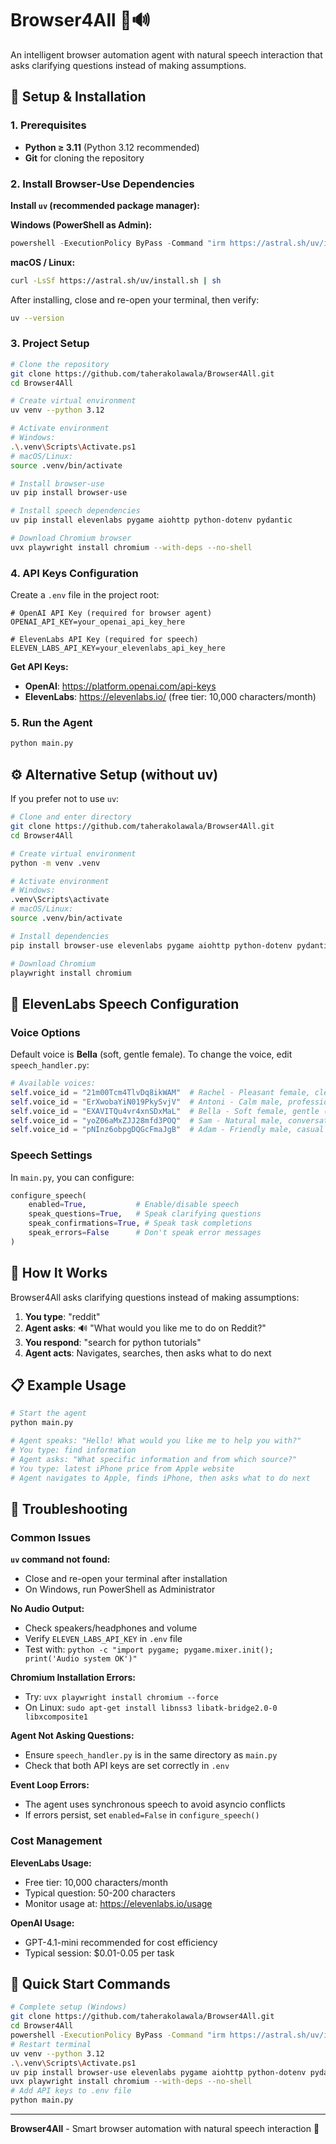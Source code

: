 # Browser4All 🤖🔊

An intelligent browser automation agent with natural speech interaction that asks clarifying questions instead of making assumptions.

## 🚀 Setup & Installation

### 1. Prerequisites
- **Python ≥ 3.11** (Python 3.12 recommended)
- **Git** for cloning the repository

### 2. Install Browser-Use Dependencies

**Install `uv` (recommended package manager):**

**Windows (PowerShell as Admin):**
```powershell
powershell -ExecutionPolicy ByPass -Command "irm https://astral.sh/uv/install.ps1 | iex"
```

**macOS / Linux:**
```bash
curl -LsSf https://astral.sh/uv/install.sh | sh
```

After installing, close and re-open your terminal, then verify:
```bash
uv --version
```

### 3. Project Setup

```bash
# Clone the repository
git clone https://github.com/taherakolawala/Browser4All.git
cd Browser4All

# Create virtual environment
uv venv --python 3.12

# Activate environment
# Windows:
.\.venv\Scripts\Activate.ps1
# macOS/Linux:
source .venv/bin/activate

# Install browser-use
uv pip install browser-use

# Install speech dependencies
uv pip install elevenlabs pygame aiohttp python-dotenv pydantic

# Download Chromium browser
uvx playwright install chromium --with-deps --no-shell
```

### 4. API Keys Configuration

Create a `.env` file in the project root:
```env
# OpenAI API Key (required for browser agent)
OPENAI_API_KEY=your_openai_api_key_here

# ElevenLabs API Key (required for speech)
ELEVEN_LABS_API_KEY=your_elevenlabs_api_key_here
```

**Get API Keys:**
- **OpenAI**: https://platform.openai.com/api-keys
- **ElevenLabs**: https://elevenlabs.io/ (free tier: 10,000 characters/month)

### 5. Run the Agent

```bash
python main.py
```

## ⚙️ Alternative Setup (without uv)

If you prefer not to use `uv`:

```bash
# Clone and enter directory
git clone https://github.com/taherakolawala/Browser4All.git
cd Browser4All

# Create virtual environment
python -m venv .venv

# Activate environment
# Windows:
.venv\Scripts\activate
# macOS/Linux:
source .venv/bin/activate

# Install dependencies
pip install browser-use elevenlabs pygame aiohttp python-dotenv pydantic

# Download Chromium
playwright install chromium
```

## 🎵 ElevenLabs Speech Configuration

### Voice Options
Default voice is **Bella** (soft, gentle female). To change the voice, edit `speech_handler.py`:

```python
# Available voices:
self.voice_id = "21m00Tcm4TlvDq8ikWAM"  # Rachel - Pleasant female, clear
self.voice_id = "ErXwobaYiN019PkySvjV"  # Antoni - Calm male, professional  
self.voice_id = "EXAVITQu4vr4xnSDxMaL"  # Bella - Soft female, gentle (default)
self.voice_id = "yoZ06aMxZJJ28mfd3POQ"  # Sam - Natural male, conversational
self.voice_id = "pNInz6obpgDQGcFmaJgB"  # Adam - Friendly male, casual
```

### Speech Settings
In `main.py`, you can configure:
```python
configure_speech(
    enabled=True,           # Enable/disable speech
    speak_questions=True,   # Speak clarifying questions
    speak_confirmations=True, # Speak task completions
    speak_errors=False      # Don't speak error messages
)
```

## 🎯 How It Works

Browser4All asks clarifying questions instead of making assumptions:

1. **You type**: "reddit"
2. **Agent asks**: 🔊 "What would you like me to do on Reddit?"
3. **You respond**: "search for python tutorials"
4. **Agent acts**: Navigates, searches, then asks what to do next

## 📋 Example Usage

```bash
# Start the agent
python main.py

# Agent speaks: "Hello! What would you like me to help you with?"
# You type: find information
# Agent asks: "What specific information and from which source?"
# You type: latest iPhone price from Apple website
# Agent navigates to Apple, finds iPhone, then asks what to do next
```

## 🔧 Troubleshooting

### Common Issues

**`uv` command not found:**
- Close and re-open your terminal after installation
- On Windows, run PowerShell as Administrator

**No Audio Output:**
- Check speakers/headphones and volume
- Verify `ELEVEN_LABS_API_KEY` in `.env` file
- Test with: `python -c "import pygame; pygame.mixer.init(); print('Audio system OK')"`

**Chromium Installation Errors:**
- Try: `uvx playwright install chromium --force`
- On Linux: `sudo apt-get install libnss3 libatk-bridge2.0-0 libxcomposite1`

**Agent Not Asking Questions:**
- Ensure `speech_handler.py` is in the same directory as `main.py`
- Check that both API keys are set correctly in `.env`

**Event Loop Errors:**
- The agent uses synchronous speech to avoid asyncio conflicts
- If errors persist, set `enabled=False` in `configure_speech()`

### Cost Management

**ElevenLabs Usage:**
- Free tier: 10,000 characters/month
- Typical question: 50-200 characters
- Monitor usage at: https://elevenlabs.io/usage

**OpenAI Usage:**
- GPT-4.1-mini recommended for cost efficiency
- Typical session: $0.01-0.05 per task

## 🚀 Quick Start Commands

```bash
# Complete setup (Windows)
git clone https://github.com/taherakolawala/Browser4All.git
cd Browser4All
powershell -ExecutionPolicy ByPass -Command "irm https://astral.sh/uv/install.ps1 | iex"
# Restart terminal
uv venv --python 3.12
.\.venv\Scripts\Activate.ps1
uv pip install browser-use elevenlabs pygame aiohttp python-dotenv pydantic
uvx playwright install chromium --with-deps --no-shell
# Add API keys to .env file
python main.py
```

---

**Browser4All** - Smart browser automation with natural speech interaction 🚀